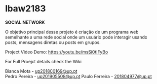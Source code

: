 # lbaw2183
**SOCIAL NETWORK**

O objetivo principal desse projeto é criação de um programa web semelhante a uma rede social onde um usuário pode interagir usando posts, mensagens diretas ou posts em grupos. 

Project Video Demo: https://youtu.be/msSi0tIFyBo

For Full Proejct details check the Wiki

Bianca Mota - up201800169@up.pt  
Pedro Pereira - up201905508@up.pt
Paulo Ferreira - 201804977@up.pt

